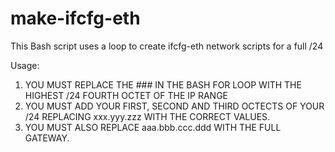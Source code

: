 make-ifcfg-eth
==============

This Bash script uses a loop to create ifcfg-eth network scripts for a full /24

Usage:

1. YOU MUST REPLACE THE ### IN THE BASH FOR LOOP WITH THE HIGHEST /24 FOURTH OCTET OF THE IP RANGE
2. YOU MUST ADD YOUR FIRST, SECOND AND THIRD OCTECTS OF YOUR /24 REPLACING xxx.yyy.zzz WITH THE CORRECT VALUES.  
3. YOU MUST ALSO REPLACE aaa.bbb.ccc.ddd WITH THE FULL GATEWAY.

